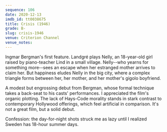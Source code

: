 ```yaml
---
sequence: 106
date: 2020-12-13
imdb_id: tt0038675
title: Crisis (1946)
grade: B-
slug: crisis-1946
venue: Criterion Channel
venue_notes:
---
```


Ingmar Bergman's first feature. Landgré plays Nelly, an 18-year-old girl raised by piano-teacher Lind in a small village. Nelly--who yearns for something more--sees an escape when her estranged mother arrives to claim her. But happiness eludes Nelly in the big city, where a complex triangle forms between her, her mother, and her mother's gigolo boyfriend.

<!-- end -->

A modest but engrossing debut from Bergman, whose formal technique takes a back-seat to his casts' performances. I appreciated the film's organic plotting. The lack of Hays-Code morality stands in stark contrast to contemporary Hollywood offerings, which feel artificial in comparison. It's not a great film, but a solid debut.

Confession: the day-for-night shots struck me as lazy until I realized Sweden has 18-hour summer days.

